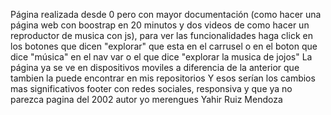 Página realizada desde 0 pero con mayor documentación (como hacer una página web con boostrap en 20 minutos y dos videos de como hacer un reproductor de musica con js), para ver las funcionalidades haga click en los botones que dicen "explorar" que esta en el carrusel 
o en el boton que dice "música" en el nav var o el que dice "explorar la musica de jojos" 
La página ya se ve en dispositivos moviles a diferencia de la anterior que tambien la puede encontrar en mis repositorios
Y esos serían los cambios mas significativos 
footer con redes sociales, responsiva y que ya no parezca pagina del 2002
autor yo merengues Yahir Ruiz Mendoza
